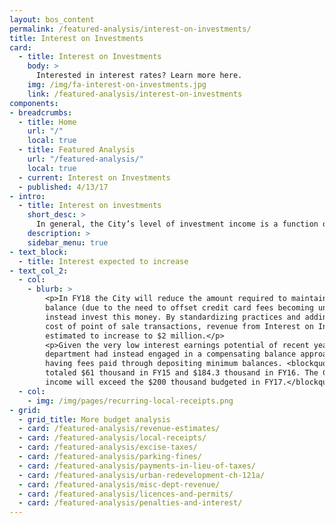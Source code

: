 ```yaml
---
layout: bos_content
permalink: /featured-analysis/interest-on-investments/
title: Interest on Investments
card:
  - title: Interest on Investments
    body: >
      Interested in interest rates? Learn more here.
    img: /img/fa-interest-on-investments.jpg
    link: /featured-analysis/interest-on-investments
components:
- breadcrumbs:
  - title: Home
    url: "/"
    local: true
  - title: Featured Analysis
    url: "/featured-analysis/"
    local: true
  - current: Interest on Investments
  - published: 4/13/17
- intro:
  - title: Interest on investments
    short_desc: >
      In general, the City’s level of investment income is a function of prevailing short-term interest rates and daily cash balances. Since 2007, interest rates have been reduced in an effort to stimulate the economy.
    description: >
    sidebar_menu: true    
- text_block: 
  - title: Interest expected to increase
- text_col_2:
  - col: 
    - blurb: >
        <p>In FY18 the City will reduce the amount required to maintain a compensating 
        balance (due to the need to offset credit card fees becoming unnecessary), and 
        instead invest this money. By standardizing practices and adding fees to the 
        cost of point of sale transactions, revenue from Interest on Investments is 
        estimated to increase to $2 million.</p>
        <p>Given the very low interest earnings potential of recent years, the Treasury 
        department had instead engaged in a compensating balance approach with banks, 
        having fees paid through depositing minimum balances. <blockquote>Investment income 
        totaled $61 thousand in FY15 and $184.3 thousand in FY16. The City projects interest 
        income will exceed the $200 thousand budgeted in FY17.</blockquote></p>
  - col: 
    - img: /img/pages/recurring-local-receipts.png
- grid:
  - grid_title: More budget analysis
  - card: /featured-analysis/revenue-estimates/
  - card: /featured-analysis/local-receipts/
  - card: /featured-analysis/excise-taxes/
  - card: /featured-analysis/parking-fines/
  - card: /featured-analysis/payments-in-lieu-of-taxes/
  - card: /featured-analysis/urban-redevelopment-ch-121a/
  - card: /featured-analysis/misc-dept-revenue/
  - card: /featured-analysis/licences-and-permits/
  - card: /featured-analysis/penalties-and-interest/
---
```


